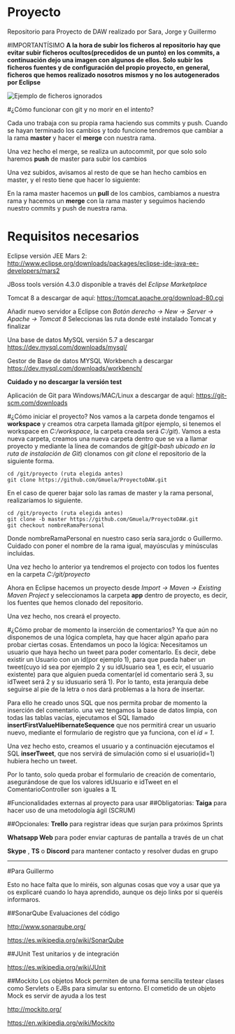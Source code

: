 # Proyecto
Repositorio para Proyecto de DAW realizado por Sara, Jorge y Guillermo

#IMPORTANTÍSIMO
**A la hora de subir los ficheros al repositorio hay que evitar subir ficheros ocultos(precedidos de un punto) en los commits, a continuación dejo una imagen con algunos de ellos. Solo subir los ficheros fuentes y de configuración del propio proyecto, en general, ficheros que hemos realizado nosotros mismos y no los autogenerados por Eclipse**

![Ejemplo de ficheros ignorados](http://s8.postimg.org/jugakenud/84dbe3bf_6b57_41e3_bdef_c5c81ddc9ce9.jpg)

#¿Cómo funcionar con git y no morir en el intento?

Cada uno trabaja con su propia rama haciendo sus commits y push. Cuando se hayan terminado los cambios y todo funcione tendremos que cambiar a la rama **master** y hacer el **merge** con nuestra rama.

Una vez hecho el merge, se realiza un autocommit, por que solo solo haremos **push** de master para subir los cambios

Una vez subidos, avisamos al resto de que se han hecho cambios en master, y el resto tiene que hacer lo siguiente:

En la rama master hacemos un **pull** de los cambios, cambiamos a nuestra rama y hacemos un **merge** con la rama master y seguimos haciendo nuestro commits y push de nuestra rama.

# Requisitos necesarios
Eclipse versión JEE Mars 2:
http://www.eclipse.org/downloads/packages/eclipse-ide-java-ee-developers/mars2

JBoss tools versión 4.3.0 disponible a través del *Eclipse Marketplace*

Tomcat 8 a descargar de aquí:
https://tomcat.apache.org/download-80.cgi

Añadir nuevo servidor a Eclipse con *Botón derecho -> New -> Server -> Apache -> Tomcat 8*
Seleccionas las ruta donde esté instalado Tomcat y finalizar

Una base de datos MySQL versión 5.7 a descargar https://dev.mysql.com/downloads/mysql/

Gestor de Base de datos MYSQL Workbench a descargar https://dev.mysql.com/downloads/workbench/

**Cuidado y no descargar la versión test**

Aplicación de Git para Windows/MAC/Linux a descargar de aquí: https://git-scm.com/downloads

#¿Cómo iniciar el proyecto?
Nos vamos a la carpeta donde tengamos el **workspace** y creamos otra carpeta llamada git(por ejemplo, si tenemos el workspace en *C:/workspace*, la carpeta creada será *C:/git*). Vamos a esta nueva carpeta, creamos una nueva carpeta dentro que se va a llamar proyecto y mediante la línea de comandos de git(*git-bash ubicado en la ruta de instalación de Git*) clonamos con *git clone* el repositorio de la siguiente forma.

```shell
cd /git/proyecto (ruta elegida antes)
git clone https://github.com/Gmuela/ProyectoDAW.git
```

En el caso de querer bajar solo las ramas de master y la rama personal, realizaríamos lo siguiente.

```
cd /git/proyecto (ruta elegida antes)
git clone -b master https://github.com/Gmuela/ProyectoDAW.git
git checkout nombreRamaPersonal
```
Donde nombreRamaPersonal en nuestro caso sería sara,jordc o Guillermo. Cuidado con poner el nombre de la rama igual, mayúsculas y minúsculas incluidas.

Una vez hecho lo anterior ya tendremos el projecto con todos los fuentes en la carpeta *C:/git/proyecto*

Ahora en Eclipse hacemos un proyecto desde *Import -> Maven -> Existing Maven Project* y seleccionamos la carpeta **app** dentro de proyecto, es decir, los fuentes que hemos clonado del repositorio.

Una vez hecho, nos creará el proyecto.

#¿Cómo probar de momento la inserción de comentarios?
Ya que aún no disponemos de una lógica completa, hay que hacer algún apaño para probar ciertas cosas. Entendamos un poco la lógica: Necesitamos un usuario que haya hecho un tweet para poder comentarlo. Es decir, debe existir un Usuario con un id(por ejemplo 1), para que pueda haber un tweet(cuyo id sea por ejemplo 2 y su idUsuario sea 1, es ecir, el usuario existente) para que alguien pueda comentar(el id comentario será 3, su idTweet será 2 y su idusuario será 1). Por lo tanto, esta jerarquía debe seguirse al pie de la letra o nos dará problemas a la hora de insertar.

Para ello he creado unos SQL que nos permita probar de momento la inserción del comentario. una vez tengamos la base de datos limpia, con todas las tablas vacías, ejecutamos el SQL llamado **insertFirstValueHibernateSequence** que nos permitirá crear un usuario nuevo, mediante el formulario de registro que ya funciona, con el *id = 1*.

Una vez hecho esto, creamos el usuario y a continuación ejecutamos el SQL **inserTweet**, que nos servirá de simulación como si el usuario(id=1) hubiera hecho un tweet.

Por lo tanto, solo queda probar el formulario de creación de comentario, asegurándose de que los valores idUsuario e idTweet en el ComentarioController son iguales a *1L*

#Funcionalidades externas al proyecto para usar
##Obligatorias: 
**Taiga** para hacer uso de una metodología ágil (SCRUM)

##Opcionales: 
**Trello** para registrar ideas que surjan para próximos Sprints

**Whatsapp Web** para poder enviar capturas de pantalla a través de un chat

**Skype** , **TS** o **Discord** para mantener contacto y resolver dudas en grupo

***

#Para Guillermo

Esto no hace falta que lo miréis, son algunas cosas que voy a usar que ya os explicaré cuando lo haya aprendido, aunque os dejo links por si queréis informaros.

##SonarQube 
Evaluaciones del código

http://www.sonarqube.org/

https://es.wikipedia.org/wiki/SonarQube

##JUnit
Test unitarios y de integración

https://es.wikipedia.org/wiki/JUnit

##Mockito
Los objetos Mock permiten de una forma sencilla testear clases como Servlets o EJBs para simular su entorno. El cometido de un objeto Mock es servir de ayuda a los test

http://mockito.org/

https://en.wikipedia.org/wiki/Mockito

